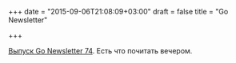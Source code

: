 +++
date = "2015-09-06T21:08:09+03:00"
draft = false
title = "Go Newsletter"

+++

<p><a href="http://golangweekly.com/issues/74">Выпуск&nbsp;Go Newsletter&nbsp;74</a>. Есть что почитать вечером.</p>


